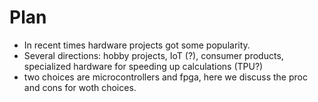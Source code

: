 # Plan
- In recent times hardware projects got some popularity.
- Several directions: hobby projects, IoT (?), consumer products, specialized hardware for speeding up calculations (TPU?)
- two choices are microcontrollers and fpga, here we discuss the proc and cons for woth choices.